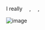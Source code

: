 I really <i class="nf nf-fa-heart"></i> <img src="https://upload.wikimedia.org/wikipedia/commons/9/9f/Vimlogo.svg" height="15" style="vertical-align: middle;">, <img src="https://upload.wikimedia.org/wikipedia/commons/9/92/LaTeX_logo.svg" height="15" style="vertical-align: middle;">, <img src="https://raw.githubusercontent.com/NixOS/nixos-artwork/4ad062cee62116f6055e2876e9638e7bb399d219/logo/nix-snowflake-colours.svg" height="15" style="vertical-align: middle;">

![image](https://github.com/user-attachments/assets/ac87c469-e07c-4372-86fc-66de28f0fb3a)
